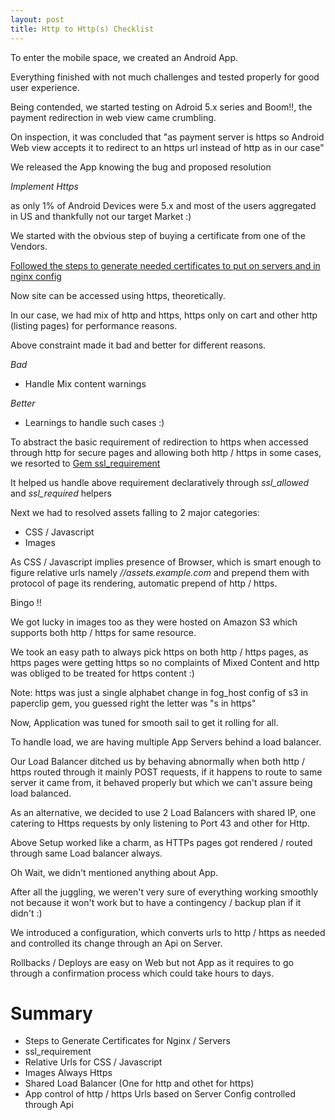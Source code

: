 ```yaml
---
layout: post
title: Http to Http(s) Checklist 
---
```


To enter the mobile space, we created an Android App.

Everything finished with not much challenges and tested properly for
good user experience.

Being contended, we started testing on Adroid 5.x series and Boom!!, the
payment redirection in web view came crumbling.

On inspection, it was concluded that "as payment server is https so
Android Web view accepts it to redirect to an https url instead of http
as in our case"

We released the App knowing the bug and proposed resolution

*Implement Https*

as only 1% of Android Devices were 5.x and most of the users aggregated
in US and thankfully not our target Market :)

We started with the obvious step of buying a certificate from one of the
Vendors.

[Followed the steps to generate needed certificates to put on servers
and in nginx config](http://www.akadia.com/services/ssh_test_certificate.html)

Now site can be accessed using https, theoretically.

In our case, we had mix of http and https, https only on cart and other
http (listing pages) for performance reasons.

Above constraint made it bad and better for different reasons.

*Bad*
- Handle Mix content warnings

*Better*
- Learnings to handle such cases :)

To abstract the basic requirement of redirection to https when accessed
through http for secure pages and allowing both http / https in some
cases, we resorted to [Gem
ssl_requirement](https://github.com/bartt/ssl_requirement)

It helped us handle above requirement declaratively through
*ssl_allowed* and *ssl_required* helpers

Next we had to resolved assets falling to 2 major categories:

- CSS / Javascript
- Images

As CSS / Javascript implies presence of Browser, which is smart enough
to figure relative urls namely *//assets.example.com* and prepend them
with protocol of page its rendering, automatic prepend of http / https.

Bingo !!

We got lucky in images too as they were hosted on Amazon S3 which
supports both http / https for same resource.

We took an easy path to always pick https on both http / https pages, as
https pages were getting https so no complaints of Mixed Content and
http was obliged to be treated for https content :)

Note: https was just a single alphabet change in fog_host config of s3
in paperclip gem, you guessed right the letter was "s in https"

Now, Application was tuned for smooth sail to get it rolling for all.

To handle load, we are having multiple App Servers behind a load
balancer.

Our Load Balancer ditched us by behaving abnormally when both http /
https routed through it mainly POST requests, if it happens to route to
same server it came from, it behaved properly but which we can't assure
being load balanced.

As an alternative, we decided to use 2 Load Balancers with shared IP,
one catering to Https requests by only listening to Port 43 and other
for Http.

Above Setup worked like a charm, as HTTPs pages got rendered / routed
through same Load balancer always.

Oh Wait, we didn't mentioned anything about App.

After all the juggling, we weren't very sure of everything working
smoothly not because it won't work but to have a contingency / backup
plan if it didn't :)

We introduced a configuration, which converts urls to http / https as
needed and controlled its change through an Api on Server.

Rollbacks / Deploys are easy on Web but not App as it requires to go
through a confirmation process which could take hours to days.

Summary
=======

- Steps to Generate Certificates for Nginx / Servers
- ssl_requirement
- Relative Urls for CSS / Javascript
- Images Always Https
- Shared Load Balancer (One for http and othet for https)
- App control of http / https Urls based on Server Config controlled
  through Api
